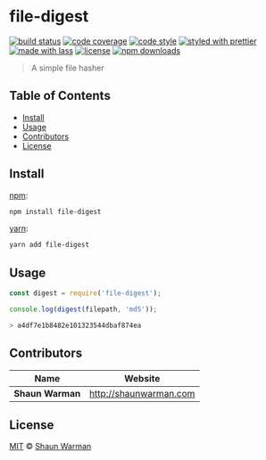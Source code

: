 # file-digest

[![build status](https://img.shields.io/travis/shaunwarman/digest-file.svg)](https://travis-ci.com/shaunwarman/digest-file)
[![code coverage](https://img.shields.io/codecov/c/github/shaunwarman/digest-file.svg)](https://codecov.io/gh/shaunwarman/digest-file)
[![code style](https://img.shields.io/badge/code_style-XO-5ed9c7.svg)](https://github.com/sindresorhus/xo)
[![styled with prettier](https://img.shields.io/badge/styled_with-prettier-ff69b4.svg)](https://github.com/prettier/prettier)
[![made with lass](https://img.shields.io/badge/made_with-lass-95CC28.svg)](https://lass.js.org)
[![license](https://img.shields.io/github/license/shaunwarman/digest-file.svg)](LICENSE)
[![npm downloads](https://img.shields.io/npm/dt/digest-file.svg)](https://npm.im/digest-file)

> A simple file hasher

## Table of Contents
* [Install](#install)
* [Usage](#usage)
* [Contributors](#contributors)
* [License](#license)

## Install

[npm][]:

```sh
npm install file-digest
```

[yarn][]:

```sh
yarn add file-digest
```


## Usage

```js
const digest = require('file-digest');

console.log(digest(filepath, 'md5'));

> a4df7e1b8482e101323544dbaf874ea
```


## Contributors
| Name             | Website                   |
| ---------------- | ------------------------- |
| **Shaun Warman** | <http://shaunwarman.com>  |

## License
[MIT](LICENSE) © [Shaun Warman](https://shaunwarman.com)

##

[npm]: https://www.npmjs.com/

[yarn]: https://yarnpkg.com/
